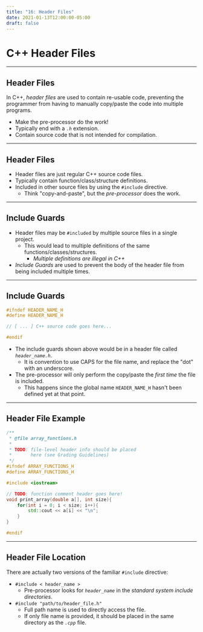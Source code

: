 ```yaml
---
title: "16: Header Files"
date: 2021-01-13T12:00:00-05:00
draft: false
---
```


# C++ Header Files


---

## Header Files

In C++, _header files_ are used to contain re-usable code, preventing the programmer from having to manually copy/paste the code into multiple programs.

- Make the pre-processor do the work!
- Typically end with a _`.h`_ extension.
- Contain source code that is not intended for compilation.


---

## Header Files

- Header files are just regular C++ source code files.
- Typically contain function/class/structure definitions.
- Included in other source files by using the `#include` directive.
    - Think "copy-and-paste", but the _pre-processor_ does the work.
    

---

## Include Guards

- Header files may be `#included` by multiple source files in a single project.
    + This would lead to multiple definitions of the same functions/classes/structures.
        + _Multiple definitions are illegal in C++_
- _Include Guards_ are used to prevent the body of the header file from being included multiple times.


---


## Include Guards

```cpp
#ifndef HEADER_NAME_H
#define HEADER_NAME_H

// [ ... ] C++ source code goes here...

#endif
```

- The include guards shown above would be in a header file called _`header_name.h`_.
    + It is convention to use CAPS for the file name, and replace the "dot" with an underscore.
- The pre-processor will only perform the copy/paste the _first time_ the file is included.
    + This happens since the global name `HEADER_NAME_H` hasn't been defined yet at that point.


---

## Header File Example

```cpp
/**
 * @file array_functions.h
 *
 * TODO: file-level header info should be placed
 *       here (see Grading Guidelines)
 */
#ifndef ARRAY_FUNCTIONS_H
#define ARRAY_FUNCTIONS_H

#include <iostream>

// TODO: function comment header goes here!
void print_array(double a[], int size){
    for(int i = 0; i < size; i++){
        std::cout << a[i] << "\n";
    }
}

#endif
```

---

## Header File Location

There are actually two versions of the familiar `#include` directive:

- `#include < header_name >`
    + Pre-processor looks for _`header_name`_ in the _standard system include directories_.
- `#include "path/to/header_file.h"`
    + Full path name is used to directly access the file.
    + If only file name is provided, it should be placed in the same directory as the _`.cpp`_ file.
